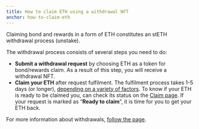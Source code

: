 ```yaml
---
title: How to claim ETH using a withdrawal NFT
anchor: how-to-claim-eth
---
```


Claiming bond and rewards in a form of ETH constitutes an stETH withdrawal process (unstake).

The withdrawal process consists of several steps you need to do:

- **Submit a withdrawal request** by choosing ETH as a token for bond/rewards claim. As a result of this step, you will receive a withdrawal NFT.
- **Claim your ETH** after request fulfilment. The fulfilment process takes 1-5 days (or longer), [depending on a variety of factors](https://help.lido.fi/en/articles/7858315-how-long-does-an-ethereum-withdrawal-take). To know if your ETH is ready to be claimed you, can check its status on the [Claim page](https://stake.lido.fi/withdrawals/claim). If your request is marked as “**Ready to claim**”, it is time for you to get your ETH back.

For more information about withdrawals, [follow the page](https://help.lido.fi/en/collections/3993867-ethereum-withdrawals).
